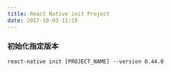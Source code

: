 ```yaml
---
title: React Native init Project
date: 2017-10-03 11:19
---
```


### 初始化指定版本

```
react-native init [PROJECT_NAME] --version 0.44.0
```
